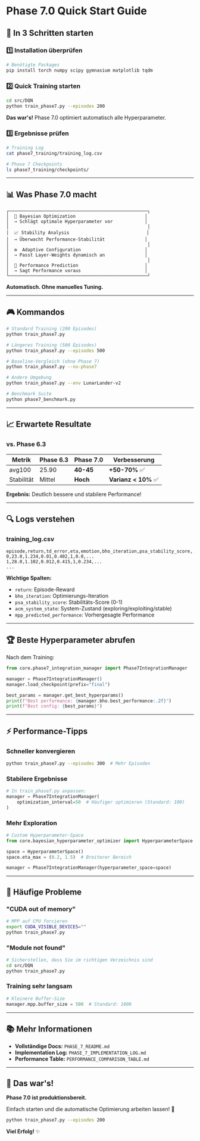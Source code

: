 # Phase 7.0 Quick Start Guide

## 🚀 In 3 Schritten starten

### 1️⃣ Installation überprüfen

```bash
# Benötigte Packages
pip install torch numpy scipy gymnasium matplotlib tqdm
```

### 2️⃣ Quick Training starten

```bash
cd src/DQN
python train_phase7.py --episodes 200
```

**Das war's!** Phase 7.0 optimiert automatisch alle Hyperparameter.

### 3️⃣ Ergebnisse prüfen

```bash
# Training Log
cat phase7_training/training_log.csv

# Phase 7 Checkpoints
ls phase7_training/checkpoints/
```

---

## 📊 Was Phase 7.0 macht

```
┌────────────────────────────────────────────────────┐
│  🎯 Bayesian Optimization                          │
│  → Schlägt optimale Hyperparameter vor            │
│                                                    │
│  📈 Stability Analysis                             │
│  → Überwacht Performance-Stabilität               │
│                                                    │
│  ⚙️  Adaptive Configuration                        │
│  → Passt Layer-Weights dynamisch an               │
│                                                    │
│  🔮 Performance Prediction                         │
│  → Sagt Performance voraus                        │
└────────────────────────────────────────────────────┘
```

**Automatisch. Ohne manuelles Tuning.**

---

## 🎮 Kommandos

```bash
# Standard Training (200 Episodes)
python train_phase7.py

# Längeres Training (500 Episodes)
python train_phase7.py --episodes 500

# Baseline-Vergleich (ohne Phase 7)
python train_phase7.py --no-phase7

# Andere Umgebung
python train_phase7.py --env LunarLander-v2

# Benchmark Suite
python phase7_benchmark.py
```

---

## 📈 Erwartete Resultate

### vs. Phase 6.3

| Metrik | Phase 6.3 | Phase 7.0 | Verbesserung |
|--------|-----------|-----------|--------------|
| avg100 | 25.90 | **40-45** | **+50-70%** ✅ |
| Stabilität | Mittel | **Hoch** | **Varianz < 10%** ✅ |

**Ergebnis:** Deutlich bessere und stabilere Performance!

---

## 🔍 Logs verstehen

### training_log.csv

```csv
episode,return,td_error,eta,emotion,bho_iteration,psa_stability_score,...
0,23.0,1.234,0.01,0.402,1,0.0,...
1,28.0,1.102,0.012,0.415,1,0.234,...
...
```

**Wichtige Spalten:**
- `return`: Episode-Reward
- `bho_iteration`: Optimierungs-Iteration
- `psa_stability_score`: Stabilitäts-Score (0-1)
- `acm_system_state`: System-Zustand (exploring/exploiting/stable)
- `mpp_predicted_performance`: Vorhergesagte Performance

---

## 🏆 Beste Hyperparameter abrufen

Nach dem Training:

```python
from core.phase7_integration_manager import Phase7IntegrationManager

manager = Phase7IntegrationManager()
manager.load_checkpoint(prefix="final")

best_params = manager.get_best_hyperparams()
print(f"Best performance: {manager.bho.best_performance:.2f}")
print(f"Best config: {best_params}")
```

---

## ⚡ Performance-Tipps

### Schneller konvergieren
```bash
python train_phase7.py --episodes 300  # Mehr Episoden
```

### Stabilere Ergebnisse
```python
# In train_phase7.py anpassen:
manager = Phase7IntegrationManager(
    optimization_interval=50  # Häufiger optimieren (Standard: 100)
)
```

### Mehr Exploration
```python
# Custom Hyperparameter-Space
from core.bayesian_hyperparameter_optimizer import HyperparameterSpace

space = HyperparameterSpace()
space.eta_max = (0.2, 1.5)  # Breiterer Bereich

manager = Phase7IntegrationManager(hyperparameter_space=space)
```

---

## 🐛 Häufige Probleme

### "CUDA out of memory"
```bash
# MPP auf CPU forcieren
export CUDA_VISIBLE_DEVICES=""
python train_phase7.py
```

### "Module not found"
```bash
# Sicherstellen, dass Sie im richtigen Verzeichnis sind
cd src/DQN
python train_phase7.py
```

### Training sehr langsam
```python
# Kleinere Buffer-Size
manager.mpp.buffer_size = 500  # Standard: 1000
```

---

## 📚 Mehr Informationen

- **Vollständige Docs:** `PHASE_7_README.md`
- **Implementation Log:** `PHASE_7_IMPLEMENTATION_LOG.md`
- **Performance Table:** `PERFORMANCE_COMPARISON_TABLE.md`

---

## 🎉 Das war's!

**Phase 7.0 ist produktionsbereit.**

Einfach starten und die automatische Optimierung arbeiten lassen! 🚀

```bash
python train_phase7.py --episodes 200
```

**Viel Erfolg!** ✨

